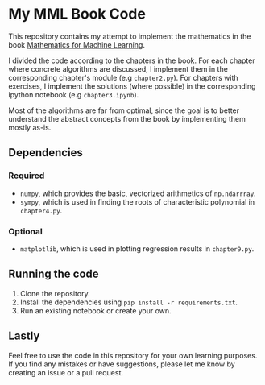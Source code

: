# My MML Book Code

This repository contains my attempt to implement the mathematics in the book [Mathematics for Machine Learning](https://mml-book.github.io).

I divided the code according to the chapters in the book. For each chapter where concrete algorithms are discussed, I implement them in the corresponding chapter's module (e.g `chapter2.py`). For chapters with exercises, I implement the solutions (where possible) in the corresponding ipython notebook (e.g `chapter3.ipynb`).

Most of the algorithms are far from optimal, since the goal is to better understand the abstract concepts from the book by implementing them mostly as-is.

## Dependencies
### Required
 - `numpy`, which provides the basic, vectorized arithmetics of `np.ndarrray`.
 - `sympy`, which is used in finding the roots of characteristic polynomial in `chapter4.py`.

### Optional
 - `matplotlib`, which is used in plotting regression results in `chapter9.py`.

## Running the code
1. Clone the repository.
2. Install the dependencies using `pip install -r requirements.txt`.
3. Run an existing notebook or create your own.

## Lastly
Feel free to use the code in this repository for your own learning purposes. If you find any mistakes or have suggestions, please let me know by creating an issue or a pull request.